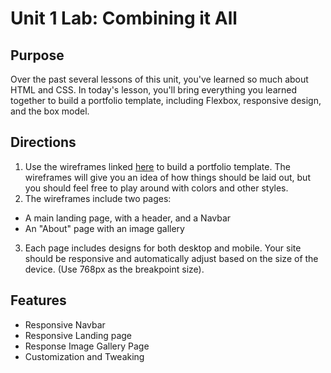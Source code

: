 # Unit 1 Lab: Combining it All

## Purpose

Over the past several lessons of this unit, you've learned so much about HTML and CSS. In today's lesson, you'll bring everything you learned together to build a portfolio template, including Flexbox, responsive design, and the box model.

## Directions

1. Use the wireframes linked [here](https://www.figma.com/file/ADfWxBFZ5UHHUrd3ZwFuhr/Combining-It-All-Lab?node-id=0%3A1) to build a portfolio template. The wireframes will give you an idea of how things should be laid out, but you should feel free to play around with colors and other styles.
2. The wireframes include two pages:
  * A main landing page, with a header, and a Navbar
  * An "About" page with an image gallery
3. Each page includes designs for both desktop and mobile. Your site should be responsive and automatically adjust based on the size of the device. (Use 768px as the breakpoint size).

## Features
  * Responsive Navbar
  * Responsive Landing page
  * Response Image Gallery Page
  * Customization and Tweaking
